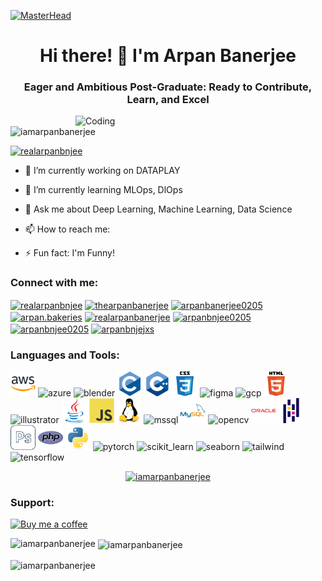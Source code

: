 
[![MasterHead](https://firebasestorage.googleapis.com/v0/b/flexi-coding.appspot.com/o/dempgi7-520f8d5f-63d4-4453-8822-dbc149ae27f8.gif?alt=media&token=91c0c7b2-93c3-4029-b011-1a8703c5730d)](https://github.com/Iamarpanbanerjee)

<h1 align="center">Hi there! 👋 I'm Arpan Banerjee</h1>
<h3 align="center">Eager and Ambitious Post-Graduate: Ready to Contribute, Learn, and Excel</h3>
<img align="right" alt="Coding" width="400" src="https://cdn.dribbble.com/users/1162077/screenshots/3848914/programmer.gif">


<p align="left"> <img src="https://komarev.com/ghpvc/?username=iamarpanbanerjee&label=Profile%20views&color=0e75b6&style=flat" alt="iamarpanbanerjee" /> </p>

<p align="left"> <a href="https://twitter.com/realarpanbnjee" target="blank"><img src="https://img.shields.io/twitter/follow/realarpanbnjee?logo=twitter&style=for-the-badge" alt="realarpanbnjee" /></a> </p>

- 🔭 I’m currently working on DATAPLAY

- 🌱 I’m currently learning MLOps, DlOps

- 💬 Ask me about Deep Learning, Machine Learning, Data Science

- 📫 How to reach me: 

- ⚡ Fun fact: I'm Funny!


<h3 align="left">Connect with me:</h3>
<p align="left">
<a href="https://twitter.com/realarpanbnjee" target="blank"><img align="center" src="https://raw.githubusercontent.com/rahuldkjain/github-profile-readme-generator/master/src/images/icons/Social/twitter.svg" alt="realarpanbnjee" height="30" width="40" /></a>
<a href="https://linkedin.com/in/thearpanbanerjee" target="blank"><img align="center" src="https://raw.githubusercontent.com/rahuldkjain/github-profile-readme-generator/master/src/images/icons/Social/linked-in-alt.svg" alt="thearpanbanerjee" height="30" width="40" /></a>
<a href="https://kaggle.com/arpanbanerjee0205" target="blank"><img align="center" src="https://raw.githubusercontent.com/rahuldkjain/github-profile-readme-generator/master/src/images/icons/Social/kaggle.svg" alt="arpanbanerjee0205" height="30" width="40" /></a>
<a href="https://fb.com/arpan.bakeries" target="blank"><img align="center" src="https://raw.githubusercontent.com/rahuldkjain/github-profile-readme-generator/master/src/images/icons/Social/facebook.svg" alt="arpan.bakeries" height="30" width="40" /></a>
<a href="https://instagram.com/realarpanbanerjee" target="blank"><img align="center" src="https://raw.githubusercontent.com/rahuldkjain/github-profile-readme-generator/master/src/images/icons/Social/instagram.svg" alt="realarpanbanerjee" height="30" width="40" /></a>
<a href="https://www.hackerrank.com/arpanbnjee0205" target="blank"><img align="center" src="https://raw.githubusercontent.com/rahuldkjain/github-profile-readme-generator/master/src/images/icons/Social/hackerrank.svg" alt="arpanbnjee0205" height="30" width="40" /></a>
<a href="https://www.leetcode.com/arpanbnjee0205" target="blank"><img align="center" src="https://raw.githubusercontent.com/rahuldkjain/github-profile-readme-generator/master/src/images/icons/Social/leet-code.svg" alt="arpanbnjee0205" height="30" width="40" /></a>
<a href="https://auth.geeksforgeeks.org/user/arpanbnjejxs" target="blank"><img align="center" src="https://raw.githubusercontent.com/rahuldkjain/github-profile-readme-generator/master/src/images/icons/Social/geeks-for-geeks.svg" alt="arpanbnjejxs" height="30" width="40" /></a>
</p>

<h3 align="left">Languages and Tools:</h3>
<p align="left"> 
  <img src="https://raw.githubusercontent.com/devicons/devicon/master/icons/amazonwebservices/amazonwebservices-original-wordmark.svg" alt="aws" width="40" height="40"/>
  <img src="https://www.vectorlogo.zone/logos/microsoft_azure/microsoft_azure-icon.svg" alt="azure" width="40" height="40"/>
  <img src="https://download.blender.org/branding/community/blender_community_badge_white.svg" alt="blender" width="40" height="40"/>
  <img src="https://raw.githubusercontent.com/devicons/devicon/master/icons/c/c-original.svg" alt="c" width="40" height="40"/>
  <img src="https://raw.githubusercontent.com/devicons/devicon/master/icons/cplusplus/cplusplus-original.svg" alt="cplusplus" width="40" height="40"/>
  <img src="https://raw.githubusercontent.com/devicons/devicon/master/icons/css3/css3-original-wordmark.svg" alt="css3" width="40" height="40"/>
  <img src="https://www.vectorlogo.zone/logos/figma/figma-icon.svg" alt="figma" width="40" height="40"/>
  <img src="https://www.vectorlogo.zone/logos/google_cloud/google_cloud-icon.svg" alt="gcp" width="40" height="40"/>
  <img src="https://raw.githubusercontent.com/devicons/devicon/master/icons/html5/html5-original-wordmark.svg" alt="html5" width="40" height="40"/>
  <img src="https://www.vectorlogo.zone/logos/adobe_illustrator/adobe_illustrator-icon.svg" alt="illustrator" width="40" height="40"/>
  <img src="https://raw.githubusercontent.com/devicons/devicon/master/icons/java/java-original.svg" alt="java" width="40" height="40"/>
  <img src="https://raw.githubusercontent.com/devicons/devicon/master/icons/javascript/javascript-original.svg" alt="javascript" width="40" height="40"/>
  <img src="https://raw.githubusercontent.com/devicons/devicon/master/icons/linux/linux-original.svg" alt="linux" width="40" height="40"/>
  <img src="https://www.svgrepo.com/show/303229/microsoft-sql-server-logo.svg" alt="mssql" width="40" height="40"/>
  <img src="https://raw.githubusercontent.com/devicons/devicon/master/icons/mysql/mysql-original-wordmark.svg" alt="mysql" width="40" height="40"/>
  <img src="https://www.vectorlogo.zone/logos/opencv/opencv-icon.svg" alt="opencv" width="40" height="40"/>
  <img src="https://raw.githubusercontent.com/devicons/devicon/master/icons/oracle/oracle-original.svg" alt="oracle" width="40" height="40"/>
  <img src="https://raw.githubusercontent.com/devicons/devicon/2ae2a900d2f041da66e950e4d48052658d850630/icons/pandas/pandas-original.svg" alt="pandas" width="40" height="40"/>
  <img src="https://raw.githubusercontent.com/devicons/devicon/master/icons/photoshop/photoshop-line.svg" alt="photoshop" width="40" height="40"/>
  <img src="https://raw.githubusercontent.com/devicons/devicon/master/icons/php/php-original.svg" alt="php" width="40" height="40"/>
  <img src="https://raw.githubusercontent.com/devicons/devicon/master/icons/python/python-original.svg" alt="python" width="40" height="40"/>
  <img src="https://www.vectorlogo.zone/logos/pytorch/pytorch-icon.svg" alt="pytorch" width="40" height="40"/>
  <img src="https://upload.wikimedia.org/wikipedia/commons/0/05/Scikit_learn_logo_small.svg" alt="scikit_learn" width="40" height="40"/>
  <img src="https://seaborn.pydata.org/_images/logo-mark-lightbg.svg" alt="seaborn" width="40" height="40"/>
  <img src="https://www.vectorlogo.zone/logos/tailwindcss/tailwindcss-icon.svg" alt="tailwind" width="40" height="40"/>
  <img src="https://www.vectorlogo.zone/logos/tensorflow/tensorflow-icon.svg" alt="tensorflow" width="40" height="40"/>
</p>

<p align="center"> <a href="https://github.com/ryo-ma/github-profile-trophy"> <img src="https://github-profile-trophy.vercel.app/?username=iamarpanbanerjee&theme=tokyonight" alt="iamarpanbanerjee" /> </a> </p>

<h3 align="left">Support:</h3>
<p>
  <a href="https://www.buymeacoffee.com/iamarpanbanerjee">
    <img src="https://cdn.buymeacoffee.com/buttons/v2/default-yellow.png" height="50" width="210" alt="Buy me a coffee"/>
  </a>
</p>


<p><img align="left" src="https://github-readme-stats.vercel.app/api/top-langs?username=iamarpanbanerjee&show_icons=true&locale=en&layout=compact&theme=tokyonight" alt="iamarpanbanerjee" /></p>

<p>&nbsp;<img align="center" src="https://github-readme-stats.vercel.app/api?username=iamarpanbanerjee&show_icons=true&locale=en&theme=tokyonight" alt="iamarpanbanerjee" /></p>

<p><img align="center" src="https://github-readme-streak-stats.herokuapp.com/?user=iamarpanbanerjee&theme=tokyonight" alt="iamarpanbanerjee" /></p>


